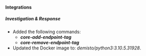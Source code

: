 
#### Integrations
##### Investigation & Response
- Added the following commands:
   - ***core-add-endpoint-tag*** 
   - ***core-remove-endpoint-tag***
- Updated the Docker image to: *demisto/python3:3.10.5.31928*.
